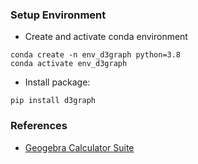 ### Setup Environment
- Create and activate conda environment
```shell
conda create -n env_d3graph python=3.8
conda activate env_d3graph
```
- Install package:
```shell
pip install d3graph
```

### References
- [Geogebra Calculator Suite](https://www.geogebra.org/calculator/ctuqsj8e)